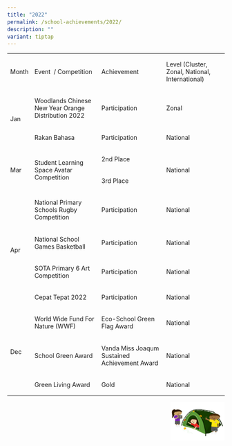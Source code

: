 ```yaml
---
title: "2022"
permalink: /school-achievements/2022/
description: ""
variant: tiptap
---
```

<table>
<tbody>
<tr>
<td rowspan="1" colspan="1">
<p>Month</p>
</td>
<td rowspan="1" colspan="1">
<p>Event&nbsp; / Competition&nbsp;</p>
</td>
<td rowspan="1" colspan="1">
<p>Achievement</p>
</td>
<td rowspan="1" colspan="1">
<p>Level (Cluster, Zonal, National, International)</p>
</td>
</tr>
<tr>
<td rowspan="2" colspan="1">
<p></p>
<p>Jan</p>
</td>
<td rowspan="1" colspan="1">
<p>Woodlands Chinese New Year Orange Distribution 2022</p>
</td>
<td rowspan="1" colspan="1">
<p>Participation</p>
</td>
<td rowspan="1" colspan="1">
<p>Zonal</p>
</td>
</tr>
<tr>
<td rowspan="1" colspan="1">
<p>Rakan Bahasa</p>
</td>
<td rowspan="1" colspan="1">
<p>Participation</p>
</td>
<td rowspan="1" colspan="1">
<p>National</p>
</td>
</tr>
<tr>
<td rowspan="2" colspan="1">
<p>Mar</p>
</td>
<td rowspan="2" colspan="1">
<p>Student Learning Space Avatar Competition</p>
</td>
<td rowspan="1" colspan="1">
<p>2nd Place</p>
</td>
<td rowspan="2" colspan="1">
<p>National</p>
</td>
</tr>
<tr>
<td rowspan="1" colspan="1">
<p>3rd Place</p>
</td>
</tr>
<tr>
<td rowspan="4" colspan="1">
<p>Apr</p>
</td>
<td rowspan="1" colspan="1">
<p>National Primary Schools Rugby Competition</p>
</td>
<td rowspan="1" colspan="1">
<p>Participation</p>
</td>
<td rowspan="1" colspan="1">
<p>National</p>
</td>
</tr>
<tr>
<td rowspan="1" colspan="1">
<p>National School Games Basketball</p>
</td>
<td rowspan="1" colspan="1">
<p>Participation</p>
</td>
<td rowspan="1" colspan="1">
<p>National</p>
</td>
</tr>
<tr>
<td rowspan="1" colspan="1">
<p>SOTA Primary 6 Art Competition</p>
</td>
<td rowspan="1" colspan="1">
<p>Participation</p>
</td>
<td rowspan="1" colspan="1">
<p>National</p>
</td>
</tr>
<tr>
<td rowspan="1" colspan="1">
<p>Cepat Tepat 2022</p>
</td>
<td rowspan="1" colspan="1">
<p>Participation</p>
</td>
<td rowspan="1" colspan="1">
<p>National</p>
</td>
</tr>
<tr>
<td rowspan="3" colspan="1">
<p></p>
<p>Dec</p>
</td>
<td rowspan="1" colspan="1">
<p>World Wide Fund For Nature (WWF)</p>
</td>
<td rowspan="1" colspan="1">
<p>Eco-School Green Flag Award</p>
</td>
<td rowspan="1" colspan="1">
<p>National</p>
</td>
</tr>
<tr>
<td rowspan="1" colspan="1">
<p>School Green Award</p>
</td>
<td rowspan="1" colspan="1">
<p>Vanda Miss Joaqum Sustained Achievement Award</p>
</td>
<td rowspan="1" colspan="1">
<p>National</p>
</td>
</tr>
<tr>
<td rowspan="1" colspan="1">
<p>Green Living Award</p>
</td>
<td rowspan="1" colspan="1">
<p>Gold</p>
</td>
<td rowspan="1" colspan="1">
<p>National</p>
</td>
</tr>
</tbody>
</table>
<div class="isomer-image-wrapper">
<img style="width:25%;float:right" height="auto" width="100%" src="/images/Small%20logo/gwps%20children%20(3).png">
</div>
<p></p>